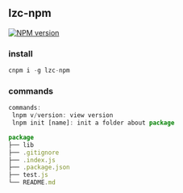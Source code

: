 ## lzc-npm

[![NPM version](https://img.shields.io/npm/v/lzc-npm.svg)](https://www.npmjs.com/package/lzc-npm)

### install
```javascript
cnpm i -g lzc-npm
```

### commands
```javascript
commands:
 lnpm v/version: view version
 lnpm init [name]: init a folder about package
```

```javascript
package
├── lib
├── .gitignore
├── .index.js
├── .package.json
├── test.js
└── README.md
```
